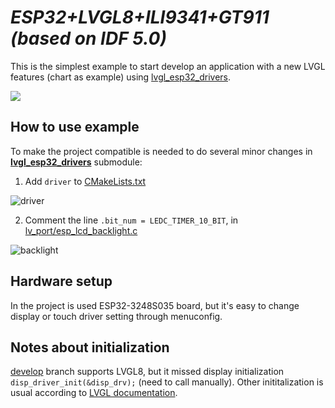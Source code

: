 
# _ESP32+LVGL8+ILI9341+GT911 (based on IDF 5.0)_

This is the simplest example to start develop an application with a new LVGL features (chart as example) using [lvgl_esp32_drivers](https://github.com/lvgl/lvgl_esp32_drivers/tree/develop).

![](https://github.com/valentyn-zaitsev/esp32_lvgl8_ili9341_gt911/blob/master/img/LVGL_example.jpg)

## How to use example

To make the project compatible is needed to do several minor changes in [**lvgl_esp32_drivers**](https://github.com/lvgl/lvgl_esp32_drivers/tree/develop) submodule:

1) Add ```driver``` to [CMakeLists.txt](https://github.com/lvgl/lvgl_esp32_drivers/blob/develop/CMakeLists.txt)

![driver](https://github.com/valentyn-zaitsev/esp32_lvgl8_ili9341_gt911/blob/master/img/driver.png)

2) Comment the line ```.bit_num = LEDC_TIMER_10_BIT```, in [lv_port/esp_lcd_backlight.c](https://github.com/lvgl/lvgl_esp32_drivers/blob/develop/CMakeLists.txt)

![backlight](https://github.com/valentyn-zaitsev/esp32_lvgl8_ili9341_gt911/blob/master/img/backlight_fix.png)

## Hardware setup

In the project is used ESP32-3248S035 board, but it's easy to change display or touch driver setting through menuconfig.

## Notes about initialization

[develop](https://github.com/lvgl/lvgl_esp32_drivers/tree/develop) branch supports LVGL8, but it missed display initialization ```disp_driver_init(&disp_drv);``` (need to call manually). 
Other inititalization is usual according to [LVGL documentation](https://docs.lvgl.io/8.3/porting/display.html).
 
